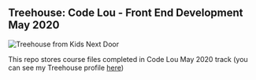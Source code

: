 ## Treehouse: Code Lou - Front End Development May 2020

![Treehouse from Kids Next Door](https://vignette.wikia.nocookie.net/knd/images/9/94/Sector_V_Treehouse.jpg/revision/latest/scale-to-width-down/340?cb=20170305002602)

This repo stores course files completed in Code Lou May 2020 track (you can see my Treehouse profile [here](https://teamtreehouse.com/christopherdehner))
